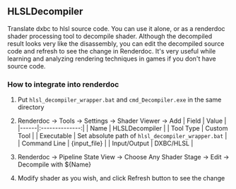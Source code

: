 ## HLSLDecompiler

Translate dxbc to hlsl source code. You can use it alone, or as a renderdoc shader processing tool to decompile shader. Although the decompiled result looks very like the disassembly, you can edit the decompiled source code and refresh to see the change in Renderdoc. It's very useful while learning and analyzing rendering techniques in games if you don't have source code.

### How to integrate into renderdoc

1. Put `hlsl_decompiler_wrapper.bat` and `cmd_Decompiler.exe` in the same directory
2. Renderdoc -> Tools -> Settings -> Shader Viewer -> Add
    | Field | Value |
    |------|:--------------:|
    | Name | HLSLDecompiler |
    | Tool Type | Custom Tool |
    | Executable | Set absolute path of `hlsl_decompiler_wrapper.bat` |
    | Command Line | {input_file} |
    | Input/Output | DXBC/HLSL |

3. Renderdoc -> Pipeline State View -> Choose Any Shader Stage -> Edit -> Decompile with ${Name}
4. Modify shader as you wish, and click Refresh button to see the change
